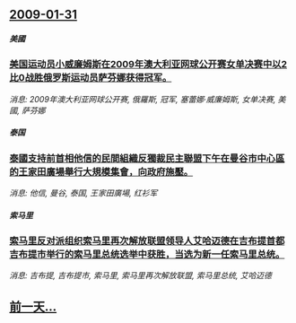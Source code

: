 ## [2009-01-31](/news/2009/01/31/index.md)

##### 美國
### [美国运动员小威廉姆斯在2009年澳大利亚网球公开赛女单决赛中以2比0战胜俄罗斯运动员萨芬娜获得冠军。](/news/2009/01/31/美国运动员小威廉姆斯在2009年澳大利亚网球公开赛女单决赛中以2比0战胜俄罗斯运动员萨芬娜获得冠军.md)
_消息: 2009年澳大利亚网球公开赛, 俄羅斯, 冠军, 塞蕾娜·威廉姆斯, 女单决赛, 美國, 萨芬娜_

##### 泰国
### [泰國支持前首相他信的民間組織反獨裁民主聯盟下午在曼谷市中心區的王家田廣場舉行大規模集會，向政府施壓。](/news/2009/01/31/泰國支持前首相他信的民間組織反獨裁民主聯盟下午在曼谷市中心區的王家田廣場舉行大規模集會-向政府施壓.md)
_消息: 他信, 曼谷, 泰国, 王家田廣場, 红衫军_

##### 索马里
### [索马里反对派组织索马里再次解放联盟领导人艾哈迈德在吉布提首都吉布提市举行的索马里总统选举中获胜，当选为新一任索马里总统。](/news/2009/01/31/索马里反对派组织索马里再次解放联盟领导人艾哈迈德在吉布提首都吉布提市举行的索马里总统选举中获胜-当选为新一任索马里总统.md)
_消息: 吉布提, 吉布提市, 索马里, 索马里再次解放联盟, 索马里总统, 艾哈迈德_

## [前一天...](/news/2009/01/30/index.md)

